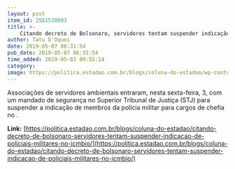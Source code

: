 ```yaml
---
layout: post
item_id: 2581530893
title: >-
    Citando decreto de Bolsonaro, servidores tentam suspender indicação de policiais militares no ICMBio
author: Tatu D'Oquei
date: 2019-05-07 06:31:54
pub_date: 2019-05-07 06:31:54
time_added: 2019-05-03 09:55:14
category: 
image: https://politica.estadao.com.br/blogs/coluna-do-estadao/wp-content/uploads/sites/352/2019/05/ricardo-salles.jpg
---
```


Associações de servidores ambientais entraram, nesta sexta-feira, 3, com um mandado de segurança no Superior Tribunal de Justiça (STJ) para suspender a indicação de membros da polícia militar para cargos de chefia no .

**Link:** [https://politica.estadao.com.br/blogs/coluna-do-estadao/citando-decreto-de-bolsonaro-servidores-tentam-suspender-indicacao-de-policiais-militares-no-icmbio/](https://politica.estadao.com.br/blogs/coluna-do-estadao/citando-decreto-de-bolsonaro-servidores-tentam-suspender-indicacao-de-policiais-militares-no-icmbio/)

